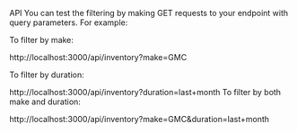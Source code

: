 


API 
You can test the filtering by making GET requests to your endpoint with query parameters. For example:

To filter by make:

http://localhost:3000/api/inventory?make=GMC

To filter by duration:

http://localhost:3000/api/inventory?duration=last+month
To filter by both make and duration:

http://localhost:3000/api/inventory?make=GMC&duration=last+month